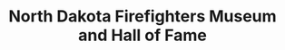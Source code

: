 ---
layout: repo
title: "North Dakota Firefighters Museum and Hall of Fame"
id: 6361
permalink: repos/6361/
---